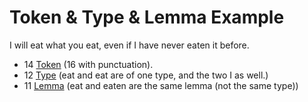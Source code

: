 # Token & Type & Lemma Example

I will eat what you eat, even if I have never eaten it before.

- 14 [Token](Token.md) (16 with punctuation).
- 12 [Type](Type.md) (eat and eat are of one type, and the two I as well.)
- 11 [Lemma](Lemma.md) (eat and eaten are the same lemma (not the same type))
